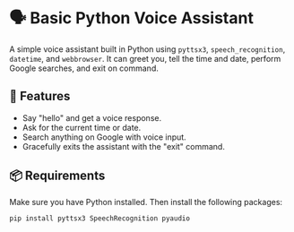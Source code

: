 # 🗣️ Basic Python Voice Assistant

A simple voice assistant built in Python using `pyttsx3`, `speech_recognition`, `datetime`, and `webbrowser`. It can greet you, tell the time and date, perform Google searches, and exit on command.

## 🚀 Features

- Say "hello" and get a voice response.
- Ask for the current time or date.
- Search anything on Google with voice input.
- Gracefully exits the assistant with the "exit" command.

## 📦 Requirements

Make sure you have Python installed. Then install the following packages:

```bash
pip install pyttsx3 SpeechRecognition pyaudio

